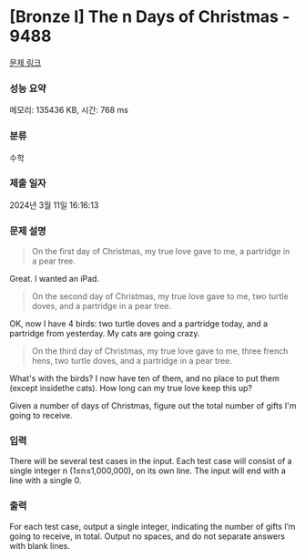 # [Bronze I] The n Days of Christmas - 9488 

[문제 링크](https://www.acmicpc.net/problem/9488) 

### 성능 요약

메모리: 135436 KB, 시간: 768 ms

### 분류

수학

### 제출 일자

2024년 3월 11일 16:16:13

### 문제 설명

<blockquote>
<p>On the first day of Christmas, my true love gave to me, a partridge in a pear tree.</p>
</blockquote>

<p>Great. I wanted an iPad.</p>

<blockquote>
<p>On the second day of Christmas, my true love gave to me, two turtle doves, and a partridge in a pear tree.</p>
</blockquote>

<p>OK, now I have 4 birds: two turtle doves and a partridge today, and a partridge from yesterday. My cats are going crazy.</p>

<blockquote>
<p>On the third day of Christmas, my true love gave to me, three french hens, two turtle doves, and a partridge in a pear tree.</p>
</blockquote>

<p>What's with the birds? I now have ten of them, and no place to put them (except insidethe cats). How long can my true love keep this up?</p>

<p>Given a number of days of Christmas, figure out the total number of gifts I'm going to receive.</p>

### 입력 

 <p>There will be several test cases in the input. Each test case will consist of a single integer n (1≤n≤1,000,000), on its own line. The input will end with a line with a single 0.</p>

### 출력 

 <p>For each test case, output a single integer, indicating the number of gifts I’m going to receive, in total. Output no spaces, and do not separate answers with blank lines.</p>

